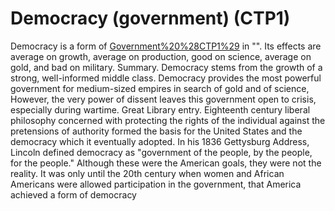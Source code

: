 # Democracy (government) (CTP1)

Democracy is a form of [Government%20%28CTP1%29](government) in "". Its effects are average on growth, average on production, good on science, average on gold, and bad on military.
Summary.
Democracy stems from the growth of a strong, well-informed middle class. Democracy provides the most powerful government for medium-sized empires in search of gold and of science, However, the very power of dissent leaves this government open to crisis, especially during wartime. 
Great Library entry.
Eighteenth century liberal philosophy concerned with protecting the rights of the individual against the pretensions of authority formed the basis for the United States and the democracy which it eventually adopted. In his 1836 Gettysburg Address, Lincoln defined democracy as "government of the people, by the people, for the people." Although these were the American goals, they were not the reality. It was only until the 20th century when women and African Americans were allowed participation in the government, that America achieved a form of democracy